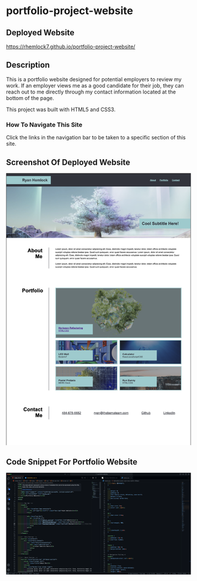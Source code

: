 # portfolio-project-website

## Deployed Website
https://rhemlock7.github.io/portfolio-project-website/


## Description
This is a portfolio website designed for potential employers to review my work. If an employer views me as a good candidate for their job, they can reach out to me directly through my contact information located at the bottom of the page.

This project was built with HTML5 and CSS3.


### How To Navigate This Site
Click the links in the navigation bar to be taken to a specific section of this site.


## Screenshot Of Deployed Website
![Deployed Portfolio Website](<Screen Shot 2023-11-20 at 7.59.18 AM.png>)


## Code Snippet For Portfolio Website
![Code Snippet For Portfolio Website](<Screen Shot 2023-11-20 at 8.00.14 AM.png>)